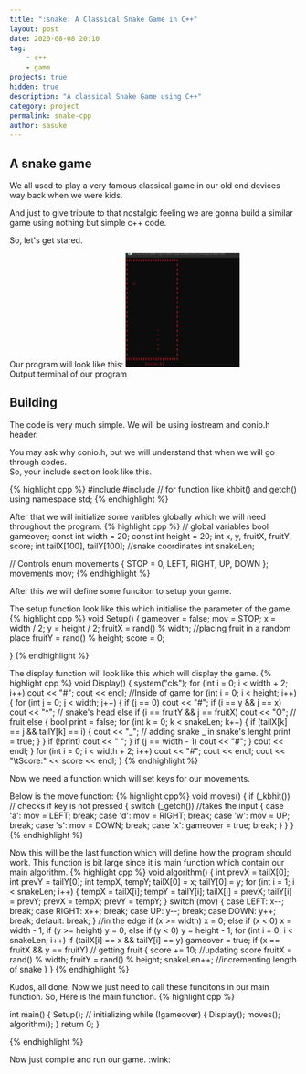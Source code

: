 ```yaml
---
title: ":snake: A Classical Snake Game in C++"
layout: post
date: 2020-08-08 20:10
tag:
    - c++
    - game
projects: true
hidden: true
description: "A classical Snake Game using C++"
category: project
permalink: snake-cpp
author: sasuke
---
```


## A snake game

We all used to play a very famous classical game in our old end devices way back when we were kids.

<p> And just to give tribute to that nostalgic feeling we are gonna build a similar game using nothing but simple c++ code.</p>
<p>So, let's get stared.</p>
Our program will look like this:
    
<img src="./assets/images/oss.jpg" width=200 height=200/>
<figcaption class ="caption"> Output terminal of our program</figcaption>

## Building

The code is very much simple. We will be using iostream and conio.h header.

<p>You may ask why conio.h, but we will understand that when we will go through codes.<br>
So, your include section look like this.</p>
{% highlight cpp %}
#include <bits/stdc++.h>
#include <conio.h> // for function like khbit() and getch()
using namespace std;
{% endhighlight %}

After that we will initialize some varibles globally which we will need throughout the program.
{% highlight cpp %}
// global variables
bool gameover;
const int width = 20;
const int height = 20;
int x, y, fruitX, fruitY, score;
int tailX[100], tailY[100]; //snake coordinates
int snakeLen;

// Controls
enum movements
{
    STOP = 0,
    LEFT,
    RIGHT,
    UP,
    DOWN
};
movements mov;
{% endhighlight %}

<p>After this we will define some funciton to setup your game.</p>
The setup function look like this which initialise the parameter of the game.
{% highlight cpp %}
void Setup()
{
    gameover = false;
    mov = STOP;
    x = width / 2;
    y = height / 2;
    fruitX = rand() % width; //placing fruit in a random place
    fruitY = rand() % height;
    score = 0;

}
{% endhighlight %}

The display function will look like this which will display the game.
{% highlight cpp %}
void Display()
{
    system("cls");
    for (int i = 0; i < width + 2; i++)
        cout << "#";
        cout << endl;
    //Inside of game
    for (int i = 0; i < height; i++)
    {
        for (int j = 0; j < width; j++)
        {
            if (j == 0)
            cout << "#";
            if (i == y && j == x)
            cout << "^"; // snake's head
            else if (i == fruitY && j == fruitX)
            cout << "O"; // fruit
            else
            {
                bool print = false;
                for (int k = 0; k < snakeLen; k++)
                {
                    if (tailX[k] == j && tailY[k] == i)
                    {
                        cout << "_"; // adding snake _ in snake's lenght
                        print = true;
                    }
                }
                if (!print)
                cout << " ";
            }
            if (j == width - 1)
            cout << "#";
        }
        cout << endl;
    }
    for (int i = 0; i < width + 2; i++)
        cout << "#";
    cout << endl;
    cout << "\tScore:" << score << endl;
}
{% endhighlight %}

<p>Now we need a function which will set keys for our movements.</p>
Below is the move function:
{% highlight cpp%}
void moves()
{
    if (_kbhit()) // checks if key is not pressed
    {
        switch (_getch()) //takes the input
        {
        case 'a':
            mov = LEFT;
            break;
        case 'd':
            mov = RIGHT;
            break;
        case 'w':
            mov = UP;
            break;
        case 's':
            mov = DOWN;
            break;
        case 'x':
            gameover = true;
            break;
        }
    }
}
{% endhighlight %}

Now this will be the last function which will define how the program should work. This function is bit large since it is main function which contain our main algorithm.
{% highlight cpp %}
void algorithm()
{
    int prevX = tailX[0];
    int prevY = tailY[0];
    int tempX, tempY;
    tailX[0] = x;
    tailY[0] = y;
    for (int i = 1; i < snakeLen; i++)
    {
        tempX = tailX[i];
        tempY = tailY[i];
        tailX[i] = prevX;
        tailY[i] = prevY;
        prevX = tempX;
        prevY = tempY;
    }
    switch (mov)
    {
    case LEFT:
        x--;
        break;
    case RIGHT:
        x++;
        break;
    case UP:
        y--;
        break;
    case DOWN:
        y++;
        break;
    default:
        break;
    }
    //in the edge
    if (x >= width)
        x = 0;
    else if (x < 0)
        x = width - 1;
    if (y >= height)
        y = 0;
    else if (y < 0)
        y = height - 1;
    for (int i = 0; i < snakeLen; i++)
        if (tailX[i] == x && tailY[i] == y)
            gameover = true;
    if (x == fruitX && y == fruitY) // getting fruit
    {
        score += 10; //updating score
        fruitX = rand() % width;
        fruitY = rand() % height;
        snakeLen++; //incrementing length of snake
    }
}
{% endhighlight %}

Kudos, all done. Now we just need to call these funcitons in our main function. So,
Here is the main function.
{% highlight cpp %}

int main()
{
    Setup(); // initializing
    while (!gameover)
    {
        Display();
        moves();
        algorithm();
    }
    return 0;
}

{% endhighlight %}
<p>Now just compile and run our game. :wink: </p>